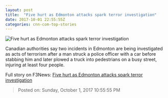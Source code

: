 ```yaml
---
layout: post
title:  "Five hurt as Edmonton attacks spark terror investigation"
date: 2017-10-01 22:55:55Z
categories: cnn-com-top-stories
---
```


![Five hurt as Edmonton attacks spark terror investigation](http://i2.cdn.cnn.com/cnnnext/dam/assets/150325082132-social-gfx-breaking-news-super-tease.jpg)

Canadian authorities say two incidents in Edmonton are being investigated as acts of terrorism after a man struck a police officer with a car before stabbing him and later plowed a truck into pedestrians on a busy street, injuring at least four people.


Full story on F3News: [Five hurt as Edmonton attacks spark terror investigation](http://www.f3nws.com/n/4bKMEJ)

> Posted on: Sunday, October 1, 2017 10:55:55 PM
